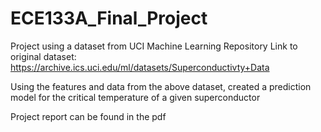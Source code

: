 # ECE133A_Final_Project
Project using a dataset from UCI Machine Learning Repository
Link to original dataset: https://archive.ics.uci.edu/ml/datasets/Superconductivty+Data

Using the features and data from the above dataset, created a prediction model for the critical temperature of a given superconductor

Project report can be found in the pdf
